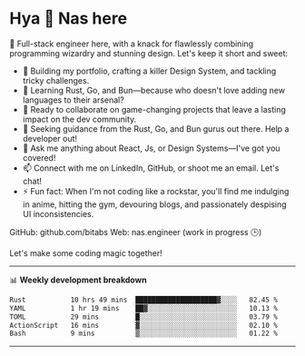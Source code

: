 # Hya 👋 Nas here

👋 Full-stack engineer here, with a knack for flawlessly combining programming wizardry and stunning design. Let's keep it short and sweet:

- 🔭 Building my portfolio, crafting a killer Design System, and tackling tricky challenges.
- 🌱 Learning Rust, Go, and Bun—because who doesn't love adding new languages to their arsenal?
- 👯 Ready to collaborate on game-changing projects that leave a lasting impact on the dev community.
- 🤔 Seeking guidance from the Rust, Go, and Bun gurus out there. Help a developer out!
- 💬 Ask me anything about React, Js, or Design Systems—I've got you covered!
- 📫 Connect with me on LinkedIn, GitHub, or shoot me an email. Let's chat!
- ⚡ Fun fact: When I'm not coding like a rockstar, you'll find me indulging in anime, hitting the gym, devouring blogs, and passionately despising UI inconsistencies.

GitHub: github.com/bitabs
Web: nas.engineer (work in progress 🕒)

Let's make some coding magic together!

-------
📊 **Weekly development breakdown**
<!--START_SECTION:waka-->

```txt
Rust           10 hrs 49 mins  ████████████████████▓░░░░   82.45 %
YAML           1 hr 19 mins    ██▓░░░░░░░░░░░░░░░░░░░░░░   10.13 %
TOML           29 mins         █░░░░░░░░░░░░░░░░░░░░░░░░   03.79 %
ActionScript   16 mins         ▓░░░░░░░░░░░░░░░░░░░░░░░░   02.10 %
Bash           9 mins          ▒░░░░░░░░░░░░░░░░░░░░░░░░   01.22 %
```

<!--END_SECTION:waka-->
-------
